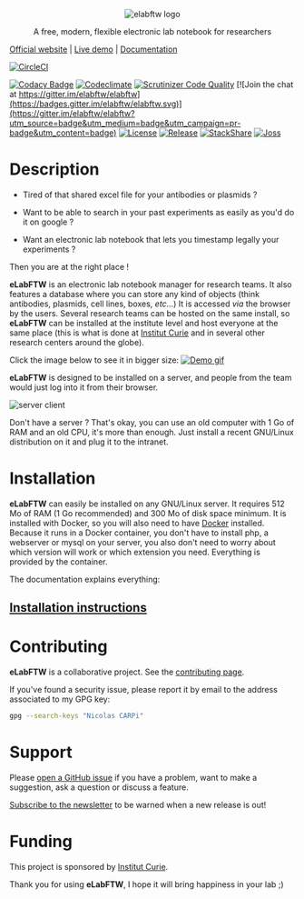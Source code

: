 <p align='center'>
    <img src='https://i.imgur.com/hq6SAZf.png' alt='elabftw logo' />
</p>

<p align='center'>
A free, modern, flexible electronic lab notebook for researchers
</p>

[Official website](https://www.elabftw.net) | [Live demo](https://demo.elabftw.net) | [Documentation](https://doc.elabftw.net)

[![CircleCI](https://circleci.com/gh/elabftw/elabftw/tree/master.svg?style=svg)](https://circleci.com/gh/elabftw/elabftw/tree/master)

[![Codacy Badge](https://api.codacy.com/project/badge/Grade/9942fbe6c6f14f488be69e51e93a1c10)](https://www.codacy.com/app/elabftw/elabftw)
[![Codeclimate](https://d3s6mut3hikguw.cloudfront.net/github/elabftw/elabftw/badges/gpa.svg)](https://codeclimate.com/github/elabftw/elabftw)
[![Scrutinizer Code Quality](https://scrutinizer-ci.com/g/elabftw/elabftw/badges/quality-score.png?b=master)](https://scrutinizer-ci.com/g/elabftw/elabftw/?branch=master)
[![Join the chat at https://gitter.im/elabftw/elabftw](https://badges.gitter.im/elabftw/elabftw.svg)](https://gitter.im/elabftw/elabftw?utm_source=badge&utm_medium=badge&utm_campaign=pr-badge&utm_content=badge)
[![License](https://img.shields.io/badge/license-AGPL-blue.svg)](https://www.gnu.org/licenses/agpl-3.0.en.html)
[![Release](https://img.shields.io/github/release/elabftw/elabftw.svg)](https://github.com/elabftw/elabftw/releases/latest)
[![StackShare](https://img.shields.io/badge/tech-stack-0690fa.svg?style=flat)](https://stackshare.io/elabftw/elabftw)
[![Joss](http://joss.theoj.org/papers/10.21105/joss.00146/status.svg)](http://joss.theoj.org/papers/10.21105/joss.00146)

# Description

- Tired of that shared excel file for your antibodies or plasmids ?

- Want to be able to search in your past experiments as easily as you'd do it on google ?

- Want an electronic lab notebook that lets you timestamp legally your experiments ?

Then you are at the right place !

**eLabFTW** is an electronic lab notebook manager for research teams. It also features a database where you can store any kind of objects (think antibodies, plasmids, cell lines, boxes, _etc_…)
It is accessed _via_ the browser by the users. Several research teams can be hosted on the same install, so **eLabFTW** can be installed at the institute level and host everyone at the same place (this is what is done at [Institut Curie](http://www.curie.fr) and in several other research centers around the globe).

Click the image below to see it in bigger size:
[![Demo gif](https://i.imgur.com/pH6Qvwf.gif)](https://gfycat.com/WillingIncompleteAstarte)

**eLabFTW** is designed to be installed on a server, and people from the team would just log into it from their browser.

![server client](https://i.imgur.com/BcfFgQS.gif)

Don't have a server ? That's okay, you can use an old computer with 1 Go of RAM and an old CPU, it's more than enough. Just install a recent GNU/Linux distribution on it and plug it to the intranet.

# Installation

**eLabFTW** can easily be installed on any GNU/Linux server. It requires 512 Mo of RAM (1 Go recommended) and 300 Mo of disk space minimum. It is installed with Docker, so you will also need to have [Docker](https://www.docker.com/) installed. Because it runs in a Docker container, you don't have to install php, a webserver or mysql on your server, you also don't need to worry about which version will work or which extension you need. Everything is provided by the container.

The documentation explains everything:

## [Installation instructions](https://doc.elabftw.net)

# Contributing

**eLabFTW** is a collaborative project. See the [contributing page](https://doc.elabftw.net/contributing.html).

If you've found a security issue, please report it by email to the address associated to my GPG key:

~~~bash
gpg --search-keys "Nicolas CARPi"
~~~

# Support

Please [open a GitHub issue](https://github.com/elabftw/elabftw/issues/new) if you have a problem, want to make a suggestion, ask a question or discuss a feature.

[Subscribe to the newsletter](http://eepurl.com/bTjcMj) to be warned when a new release is out!

# Funding

This project is sponsored by [Institut Curie](https://science.curie.fr/).

Thank you for using **eLabFTW**, I hope it will bring happiness in your lab ;)
